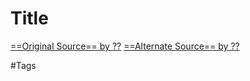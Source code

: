 # Title
[==Original Source== by ??](InsertLinkHere)
[==Alternate Source== by ??](InsertLinkHere)

#Tags